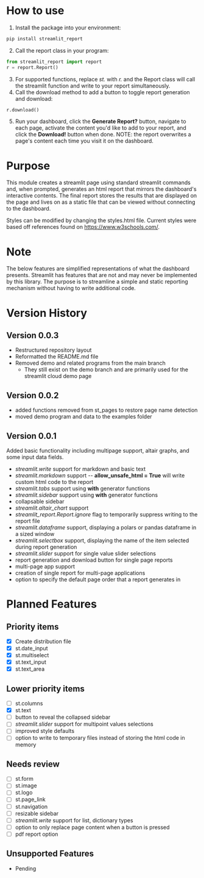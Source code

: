 # How to use
1. Install the package into your environment:
```bash
pip install streamlit_report
```
2. Call the report class in your program:
```python
from streamlit_report import report
r = report.Report()
```
3. For supported functions, replace _st._ with _r._ and the Report class will call the streamlit function and write to your report simultaneously.
4. Call the download method to add a button to toggle report generation and download: 
```python
r.download()
```
5. Run your dashboard, click the **Generate Report?** button, navigate to each page, activate the content you'd like to add to your report, and click the **Download!** button when done. NOTE: the report overwrites a page's content each time you visit it on the dashboard.

# Purpose
This module creates a streamlit page using standard streamlit commands and, when prompted, generates an html report that mirrors the dashboard's interactive contents. The final report stores the results that are displayed on the page and lives on as a static file that can be viewed without connecting to the dashboard.

Styles can be modified by changing the styles.html file. Current styles were based off references found on https://www.w3schools.com/.
 
# Note
The below features are simplified representations of what the dashboard presents. Streamlit has features that are not and may never be implemented by this library. The purpose is to streamline a simple and static reporting mechanism without having to write additional code. 

# Version History

## Version 0.0.3
- Restructured repository layout 
- Reformatted the README.md file
- Removed demo and related programs from the main branch
    * They still exist on the demo branch and are primarily used for the streamlit cloud demo page

## Version 0.0.2
- added functions removed from st_pages to restore page name detection
- moved demo program and data to the examples folder

## Version 0.0.1
Added basic functionality including multipage support, altair graphs, and some input data fields.
- _streamlit.write_ support for markdown and basic text
- _streamlit.markdown_ support -- **allow_unsafe_html = True** will write custom html code to the report
- _streamlit.tabs_ support using **with** generator functions
- _streamlit.sidebar_ support using **with** generator functions
- collapsable sidebar
- _streamlit.altair_chart_ support
- _streamlit_report.Report.ignore_ flag to temporarily suppress writing to the report file
- _streamlit.dataframe_ support, displaying a polars or pandas dataframe in a sized window
- _streamlit.selectbox_ support, displaying the name of the item selected during report generation
- _streamlit.slider_ support for single value slider selections
- report generation and download button for single page reports
- multi-page app support
- creation of single report for multi-page applications
- option to specify the default page order that a report generates in

# Planned Features
## Priority items
+ [x] Create distribution file
+ [x] st.date_input
+ [x] st.multiselect
+ [x] st.text_input
+ [x] st.text_area

## Lower priority items
+ [ ] st.columns
+ [x] st.text
+ [ ] button to reveal the collapsed sidebar
+ [ ] _streamlit.slider_ support for multipoint values selections 
+ [ ] improved style defaults
+ [ ] option to write to temporary files instead of storing the html code in memory

## Needs review
+ [ ] st.form
+ [ ] st.image
+ [ ] st.logo
+ [ ] st.page_link
+ [ ] st.navigation
+ [ ] resizable sidebar
+ [ ] _streamlit.write_ support for list, dictionary types
+ [ ] option to only replace page content when a button is pressed
+ [ ] pdf report option

## Unsupported Features
- Pending